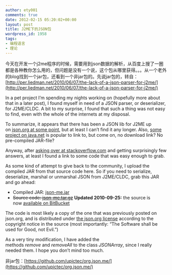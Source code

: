 ```yaml
---
author: ety001
comments: true
date: 2012-02-15 05:20:02+00:00
layout: post
title: J2ME下的JSON包
wordpress_id: 1958
tags:
- 编程语言
- 理论
---
```


今天在开发一个j2me程序的时候，需要用到json数据的解析，从百度上搜了一圈都是各种教你怎么用的，但问题是没有一个说，这个包从哪里获得。。。从一个老外的blog找到一个jar包，还看到一个非jar包的。先说jar包的，转自：[http://per.liedman.net/2010/06/07/the-lack-of-a-json-parser-for-j2me/](http://per.liedman.net/2010/06/07/the-lack-of-a-json-parser-for-j2me/)

In a pet project I’m spending my nights working on (hopefully more about that in a later post), I found myself in need of a JSON parser, or deserializer, for J2ME/CLDC. A bit to my surprise, I found that such a thing was not easy to find, even with the whole of the internets at my disposal.

To summarize, it appears that there has been a JSON lib for J2ME up on [json.org at some point](http://www.google.se/search?aq=f&ie=UTF-8&q=org.json.me.zip), but at least I can’t find it any longer. Also, [some project on java.net](https://meapplicationdevelopers.dev.java.net/mobileajax.html) is popular to link to, but come on, no download link? No pre-compiled JAR-file?

Anyway, after [asking over at stackoverflow.com](http://stackoverflow.com/questions/2981296/json-parser-for-j2me) and getting surprisingly few answers, at least I found a link to some code that was easy enough to grab.

As some kind of attempt to give back to the community, I upload the compiled JAR from that source code here. So if you need to serialize, deserialize, marshal or unmarshal JSON from J2ME/CLDC, grab this JAR and go ahead:

  * Compiled JAR: [json-me.jar](http://per.liedman.net/wp-content/uploads/2010/06/json-me.jar)
  * <del>Source code: [json-me.tar.gz](http://per.liedman.net/wp-content/uploads/2010/06/json-me.tar.gz)</del> **Updated 2010-09-25:** the source is now [available on BitBucket](http://bitbucket.org/liedman/json-me)

The code is most likely a copy of the one that was previously posted on json.org, and is distributed under [the json.org license](http://www.json.org/license.html) according to the copyright notice in the source (most importantly: “The Software shall be used for Good, not Evil.”)

As a very tiny modification, I have added the methods _remove_ and _removeAll_ to the class _JSONArray_, since I really needed them. I hope you don’t mind too much.

非jar包：[https://github.com/upictec/org.json.me/](https://github.com/upictec/org.json.me/)
